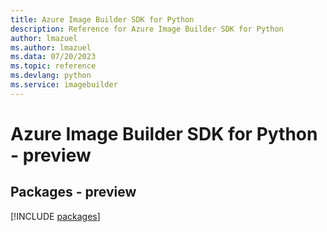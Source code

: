 ```yaml
---
title: Azure Image Builder SDK for Python
description: Reference for Azure Image Builder SDK for Python
author: lmazuel
ms.author: lmazuel
ms.data: 07/20/2023
ms.topic: reference
ms.devlang: python
ms.service: imagebuilder
---
```

# Azure Image Builder SDK for Python - preview
## Packages - preview
[!INCLUDE [packages](image-builder-index.md)]